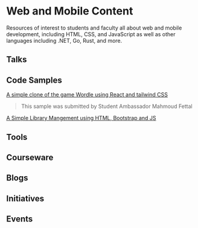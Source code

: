 # Web and Mobile Content

Resources of interest to students and faculty all about web and mobile development, including HTML, CSS, and JavaScript as well as other languages including .NET, Go, Rust, and more.

## Talks

## Code Samples
[A simple clone of the game Wordle using React and tailwind CSS](https://github.com/MahmoudFettal/wordle)
> This sample was submitted by Student Ambassador Mahmoud Fettal

[A Simple Library Mangement using HTML, Bootstrap and JS](https://github.com/samipak458/Simple-Library-Managment)

## Tools

## Courseware

## Blogs

## Initiatives

## Events
